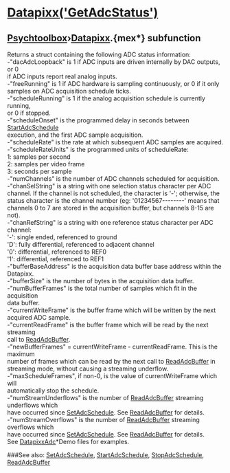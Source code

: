 # [Datapixx('GetAdcStatus')](Datapixx-GetAdcStatus) 
## [Psychtoolbox](Pyschtoolbox)&#8250;[Datapixx](Datapixx).{mex*} subfunction


Returns a struct containing the following ADC status information:  
-"dacAdcLoopback" is 1 if ADC inputs are driven internally by DAC outputs, or 0  
if ADC inputs report real analog inputs.  
-"freeRunning" is 1 if ADC hardware is sampling continuously, or 0 if it only  
samples on ADC acquisition schedule ticks.  
-"scheduleRunning" is 1 if the analog acquisition schedule is currently running,  
or 0 if stopped.  
-"scheduleOnset" is the programmed delay in seconds between [StartAdcSchedule](StartAdcSchedule)  
execution, and the first ADC sample acquisition.  
-"scheduleRate" is the rate at which subsequent ADC samples are acquired.  
-"scheduleRateUnits" is the programmed units of scheduleRate:  
   1: samples per second  
   2: samples per video frame  
   3: seconds per sample  
-"numChannels" is the number of ADC channels scheduled for acquisition.  
-"chanSelString" is a string with one selection status character per ADC  
channel. If the channel is not scheduled, the character is '-'; otherwise, the  
status character is the channel number (eg: '01234567--------' means that  
channels 0 to 7 are stored in the acquisition buffer, but channels 8-15 are  
not).  
-"chanRefString" is a string with one reference status character per ADC  
channel:  
   '-': single ended, referenced to ground  
   'D': fully differential, referenced to adjacent channel  
   '0': differential, referenced to REF0  
   '1': differential, referenced to REF1  
-"bufferBaseAddress" is the acquisition data buffer base address within the  
Datapixx.  
-"bufferSize" is the number of bytes in the acquisition data buffer.  
-"numBufferFrames" is the total number of samples which fit in the acquisition  
data buffer.  
-"currentWriteFrame" is the buffer frame which will be written by the next  
acquired ADC sample.  
-"currentReadFrame" is the buffer frame which will be read by the next streaming  
call to [ReadAdcBuffer](ReadAdcBuffer).  
-"newBufferFrames" = currentWriteFrame - currentReadFrame. This is the maximum  
number of frames which can be read by the next call to [ReadAdcBuffer](ReadAdcBuffer) in  
streaming mode, without causing a streaming underflow.  
-"maxScheduleFrames", if non-0, is the value of currentWriteFrame which will  
automatically stop the schedule.  
-"numStreamUnderflows" is the number of [ReadAdcBuffer](ReadAdcBuffer) streaming underflows which  
have occurred since [SetAdcSchedule](SetAdcSchedule). See [ReadAdcBuffer](ReadAdcBuffer) for details.  
-"numStreamOverflows" is the number of [ReadAdcBuffer](ReadAdcBuffer) streaming overflows which  
have occurred since [SetAdcSchedule](SetAdcSchedule). See [ReadAdcBuffer](ReadAdcBuffer) for details.  
See [DatapixxAdc](DatapixxAdc)\*Demo files for examples.  
  


###See also:
[SetAdcSchedule](Datapixx-SetAdcSchedule), [StartAdcSchedule](Datapixx-StartAdcSchedule), [StopAdcSchedule](Datapixx-StopAdcSchedule), [ReadAdcBuffer](Datapixx-ReadAdcBuffer)
